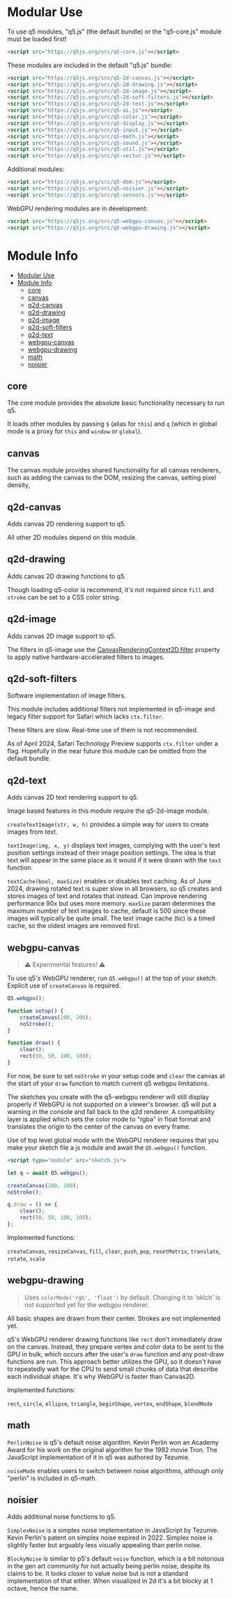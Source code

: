 # Modular Use

To use q5 modules, "q5.js" (the default bundle) or the "q5-core.js" module must be loaded first!

```html
<script src="https://q5js.org/src/q5-core.js"></script>
```

These modules are included in the default "q5.js" bundle:

```html
<script src="https://q5js.org/src/q5-2d-canvas.js"></script>
<script src="https://q5js.org/src/q5-2d-drawing.js"></script>
<script src="https://q5js.org/src/q5-2d-image.js"></script>
<script src="https://q5js.org/src/q5-2d-soft-filters.js"></script>
<script src="https://q5js.org/src/q5-2d-text.js"></script>
<script src="https://q5js.org/src/q5-ai.js"></script>
<script src="https://q5js.org/src/q5-color.js"></script>
<script src="https://q5js.org/src/q5-display.js"></script>
<script src="https://q5js.org/src/q5-input.js"></script>
<script src="https://q5js.org/src/q5-math.js"></script>
<script src="https://q5js.org/src/q5-sound.js"></script>
<script src="https://q5js.org/src/q5-util.js"></script>
<script src="https://q5js.org/src/q5-vector.js"></script>
```

Additional modules:

```html
<script src="https://q5js.org/src/q5-dom.js"></script>
<script src="https://q5js.org/src/q5-noisier.js"></script>
<script src="https://q5js.org/src/q5-sensors.js"></script>
```

WebGPU rendering modules are in development:

```html
<script src="https://q5js.org/src/q5-webgpu-canvas.js"></script>
<script src="https://q5js.org/src/q5-webgpu-drawing.js"></script>
```

# Module Info

- [Modular Use](#modular-use)
- [Module Info](#module-info)
  - [core](#core)
  - [canvas](#canvas)
  - [q2d-canvas](#q2d-canvas)
  - [q2d-drawing](#q2d-drawing)
  - [q2d-image](#q2d-image)
  - [q2d-soft-filters](#q2d-soft-filters)
  - [q2d-text](#q2d-text)
  - [webgpu-canvas](#webgpu-canvas)
  - [webgpu-drawing](#webgpu-drawing)
  - [math](#math)
  - [noisier](#noisier)

## core

The core module provides the absolute basic functionality necessary to run q5.

It loads other modules by passing `$` (alias for `this`) and `q` (which in global mode is a proxy for `this` and `window` or `global`).

## canvas

The canvas module provides shared functionality for all canvas renderers, such as adding the canvas to the DOM, resizing the canvas, setting pixel density,

## q2d-canvas

Adds canvas 2D rendering support to q5.

All other 2D modules depend on this module.

## q2d-drawing

Adds canvas 2D drawing functions to q5.

Though loading q5-color is recommend, it's not required since `fill` and `stroke` can be set to a CSS color string.

## q2d-image

Adds canvas 2D image support to q5.

The filters in q5-image use the [CanvasRenderingContext2D.filter](https://developer.mozilla.org/en-US/docs/Web/API/CanvasRenderingContext2D/filter) property to apply native hardware-accelerated filters to images.

## q2d-soft-filters

Software implementation of image filters.

This module includes additional filters not implemented in q5-image and legacy filter support for Safari which lacks `ctx.filter`.

These filters are slow. Real-time use of them is not recommended.

As of April 2024, Safari Technology Preview supports `ctx.filter` under a flag. Hopefully in the near future this module can be omitted from the default bundle.

## q2d-text

Adds canvas 2D text rendering support to q5.

Image based features in this module require the q5-2d-image module.

`createTextImage(str, w, h)` provides a simple way for users to create images from text.

`textImage(img, x, y)` displays text images, complying with the user's text position settings instead of their image position settings. The idea is that text will appear in the same place as it would if it were drawn with the `text` function.

`textCache(bool, maxSize)` enables or disables text caching. As of June 2024, drawing rotated text is super slow in all browsers, so q5 creates and stores images of text and rotates that instead. Can improve rendering performance 90x but uses more memory. `maxSize` param determines the maximum number of text images to cache, default is 500 since these images will typically be quite small. The text image cache (tic) is a timed cache, so the oldest images are removed first.

## webgpu-canvas

> ⚠️ Experimental features! ⚠️

To use q5's WebGPU renderer, run `Q5.webgpu()` at the top of your sketch. Explicit use of `createCanvas` is required.

```js
Q5.webgpu();

function setup() {
	createCanvas(200, 200);
	noStroke();
}

function draw() {
	clear();
	rect(50, 50, 100, 100);
}
```

For now, be sure to set `noStroke` in your setup code and `clear` the canvas at the start of your `draw` function to match current q5 webgpu limitations.

The sketches you create with the q5-webgpu renderer will still display properly if WebGPU is not supported on a viewer's browser. q5 will put a warning in the console and fall back to the q2d renderer. A compatibility layer is applied which sets the color mode to "rgba" in float format and translates the origin to the center of the canvas on every frame.

Use of top level global mode with the WebGPU renderer requires that you make your sketch file a js module and await the `Q5.webgpu()` function.

```html
<script type="module" src="sketch.js">
```

```js
let q = await Q5.webgpu();

createCanvas(200, 200);
noStroke();

q.draw = () => {
	clear();
	rect(50, 50, 100, 100);
};
```

Implemented functions:

`createCanvas`, `resizeCanvas`, `fill`, `clear`, `push`, `pop`, `resetMatrix`, `translate`, `rotate`, `scale`

## webgpu-drawing

> Uses `colorMode('rgb', 'float')` by default. Changing it to 'oklch' is not supported yet for the webgpu renderer.

All basic shapes are drawn from their center. Strokes are not implemented yet.

q5's WebGPU renderer drawing functions like `rect` don't immediately draw on the canvas. Instead, they prepare vertex and color data to be sent to the GPU in bulk, which occurs after the user's `draw` function and any post-draw functions are run. This approach better utilizes the GPU, so it doesn't have to repeatedly wait for the CPU to send small chunks of data that describe each individual shape. It's why WebGPU is faster than Canvas2D.

Implemented functions:

`rect`, `circle`, `ellipse`, `triangle`, `beginShape`, `vertex`, `endShape`, `blendMode`

## math

`PerlinNoise` is q5's default noise algorithm. Kevin Perlin won an Academy Award for his work on the original algorithm for the 1982 movie Tron. The JavaScript implementation of it in q5 was authored by Tezumie.

`noiseMode` enables users to switch between noise algorithms, although only "perlin" is included in q5-math.

## noisier

Adds additional noise functions to q5.

`SimplexNoise` is a simplex noise implementation in JavaScript by Tezumie. Kevin Perlin's patent on simplex noise expired in 2022. Simplex noise is slightly faster but arguably less visually appealing than perlin noise.

`BlockyNoise` is similar to p5's default `noise` function, which is a bit notorious in the gen art community for not actually being perlin noise, despite its claims to be. It looks closer to value noise but is not a standard implementation of that either. When visualized in 2d it's a bit blocky at 1 octave, hence the name.
